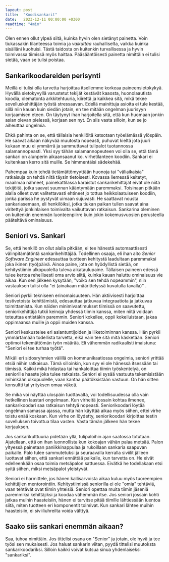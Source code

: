 ```yaml
---
layout: post
title:  "Koodisankarit"
date:   2023-12-11 00:00:00 +0300
readtime: "4min"
---
```


Olen ennen ollut ylpeä siitä, kuinka hyvin olen sietänyt painetta. Voin tiukassakin tilanteessa toimia ja *vaikuttaa* rauhalliselta, vaikka kuinka sisälläni kuohuisi. Tästä taidosta on kuitenkin turvallisessa ja hyvin toimivassa tiimissä myös haittaa. Pääsääntöisesti painetta nimittäin ei tulisi sietää, vaan se tulisi poistaa.

<!-- excerpt-end -->

## Sankarikoodareiden perisynti

Meillä ei tulisi olla tarvetta harjoittaa itsellemme korkeaa paineensietokykyä. Hyvällä sietokyvyllä varustetut tekijät kestävät kaaosta, huonolaautista koodia, olematonta arkkitehtuuria, kiirettä ja kaikkea sitä, mikä tekee sovelluskehittäjän työstä stressaavan. Edellä mainittuja asioita ei tule kestää, sillä niin kauan kuin siedän jotain, en tee mitään ongelman juurisyyn korjaamisen eteen. On täytynyt ihan harjoitella sitä, että kun huomaan jonkin asian olevan pielessä, korjaan sen nyt. En siis vasta silloin, kun se jo aiheuttaa ongelmia.

Ehkä pahinta on se, että tällaisia henkilöitä katsotaan työelämässä ylöspäin. He saavat aikaan näkyvää muutosta nopeasti, puhuvat kieltä jota juuri kukaan muu ei ymmärrä ja sammuttavat tulipalot tuotannossa salamannopeasti. Yksi syy tähän salamannopeuteen voi olla se, että tämä sankari on alunperin aikaansaanut ko. virhetilanteen koodiin. Sankari ei kuitenkaan kerro sitä muille. Se himmentäisi sädekehää.

Pahempaa kuin tehdä tietämättömyyttään huonoja tai "väliaikaisia" ratkaisuja on tehdä niitä täysin tietoisesti. Kovassa liemessä keitetyt, maailmaa nähneet, painekattilassa karaistut sankarikehittäjät eivät ole niitä tekijöitä, jotka saavat suunnan kääntymään paremmaksi. Toisinaan pitkään alalla olleet ovat valitettavasti ehtineet jo tottua heikkolaatuiseen koodiin, jonka parissa he pystyvät uimaan sujuvasti. He saattavat nousta sankariasemaan, eli henkilöiksi, jotka tiukan paikan tullen saavat aina viritettyä jonkinlaisen toimivalta vaikuttavan ratkaisun. Sankarina oleminen on kuitenkin enemmän luonteenpiirre kuin jokin kokemusvuosien perusteella pääteltävä  ominaisuus.

## Seniori vs. Sankari

Se, että henkilö on ollut alalla pitkään, ei tee hänestä automaattisesti välinpitämätöntä sankarikehittäjää. Todellinen osaaja, eli ihan aito *Senior Software Engineer* edesauttaa tuotteen kehitystä laadultaan paremmaksi joka ikinen (työ)päivä. Ainoa paine, jota on hyödyllistä sietää, on kehitystiimin ulkopuolelta tuleva aikataulupaine. Tällaisen paineen edessä tulee kertoa rehellisesti oma arvio siitä, kuinka kauan haluttu ominaisuus vie aikaa. Kun sen jälkeen kysytään, "voiko sen tehdä nopeammin", niin vastauksen tulisi olla "ei (ainakaan määrittelyssä kuvatulla tavalla)" . 

Seniori pyrkii tekniseen erinomaisuuteen. Hän aktiivisesti harjoittaa testivetoista kehittämistä, edesauttaa jatkuvaa integraatiota ja jatkuvaa toimittamista. Kun näiden minimivaatimukset tiimissä on saavutettu, seniorikehittäjä tutkii keinoja yhdessä tiimin kanssa, miten niitä voidaan toteuttaa entistäkin paremmin. Seniori kokeilee, oppii kokeiluistaan, jakaa oppimaansa muille ja oppii muiden kanssa.

Seniori keskustelee eri asiantuntijoiden ja liiketoiminnan kanssa. Hän pyrkii ymmärtämään todellista tarvetta, eikä vain tee sitä mitä käsketään. Seniori optimoi tekemättömän työn määrää. Eli vähemmän radikaalisti imaistuna: "Seniori ei tee turhaa työtä". 

Mikäli eri sidosryhmien välillä on kommunikaatiossa ongelmia, seniori yrittää etsiä niihin ratkaisua. Tämä silloinkin, kun syy ei ole hänessä itsessään tai tiimissä. Kaikki mikä hidastaa tai hankaloittaa tiimin työskentelyä, on seniorille haaste joka tulee ratkaista. Seniori ei sysää vastuuta tekemisistään mihinkään ulkopuolelle, vaan kantaa päätöksistään vastuun. On hän sitten konsultti tai yrityksen omaa väkeä.

Se mikä voi näyttää ulospäin tuottavalta, voi todellisuudessa olla vain hetkellinen laastari ongelmaan. Kun virheitä jossain kohtaa ilmenee, sankarikoodari saa ratkaisun tehtyä nopeasti. Seniorikoodari löytää ongelman samassa ajassa, mutta hän käyttää aikaa myös siihen, ettei virhe toistu enää koskaan. Kun virhe on löydetty, seniorikoodari kirjoittaa testin sovelluksen toivottua tilaa vasten. Vasta tämän jälkeen hän tekee korjauksen.

Jos sankarikulttuuria pidetään yllä, tulipaloihin ajan saatossa totutaan. Ajatellaan, että on ihan luonnollista kun kokoajan vähän palaa metsää. Palon yltyessä painetaan paniikkinappulaa ja rukoillaan sankaria saapuvan paikalle. Palo tulee sammutetuksi ja seuraavalla kerralla siviilit jälleen luottavat siihen, että sankari ennättää paikalle, kun tarvetta on. He eivät edelleenkään osaa toimia metsäpalon sattuessa. Eivätkä he todellakaan etsi syitä siihen, miksi metsäpalot yleistyvät.

Seniori ei harmittele, jos hänen kallisarvoista aikaa kuluu myös tuoreempien kehittäjien mentorointiin. Kehitystiimissä seniorilla ei ole "omia" tehtäviä, vaan tehtävät ovat tiimin yhteisiä. Seniori opettaa muita tiimin jäseniä paremmiksi kehittäjiksi ja koodaa vähemmän itse. Jos seniori jossain kohti jatkaa muihin haasteisiin, hänen ei tarvitse pitää tiimille lähtiessään luentoa siitä, miten tuotteen eri komponentit toimivat. Kun sankari lähtee muihin haasteisiin, ei siviiliuhreilta voida välttyä.

## Saako siis sankari enemmän aikaan?

Saa, tuhoa nimittäin. Jos tittelisi osana on "Senior" ja jotain, ole hyvä ja tee työsi sen mukaisesti. Jos haluat sankarin viitan, pyydä tittelisi muutoksta sankarikoodariksi. Silloin kaikki voivat kutsua sinua yhdenlaiseksi "sankariksi".